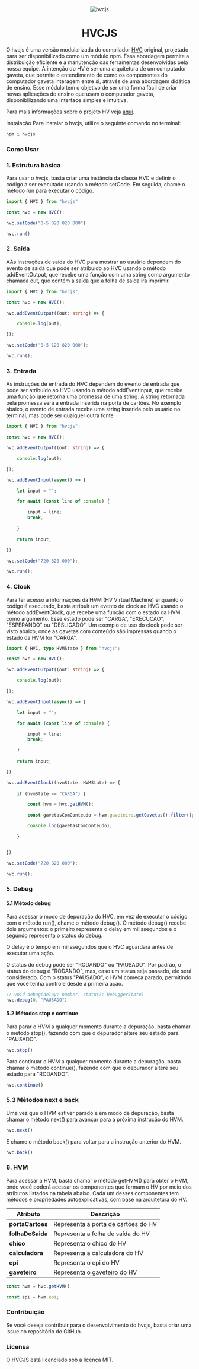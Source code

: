 <div align="center">
    <img src="./logo.png" alt="hvcjs">
    <h1>HVCJS</h1>
</div>

O hvcjs é uma versão modularizada do compilador <a href="https://github.com/WilkerSebastian/HV-compiler">HVC</a> original, projetado para ser disponibilizado como um módulo npm. Essa abordagem permite a distribuição eficiente e a manutenção das ferramentas desenvolvidas pela nossa equipe. A intenção do HV é ser uma arquitetura de um computador gaveta, que permite o entendimento de como os componentes do computador gaveta interagem entre si, através de uma abordagem didática de ensino. Esse módulo tem o objetivo de ser uma forma fácil de criar novas aplicações de ensino que usam o computador gaveta, disponibilizando uma interface simples e intuitiva.

Para mais informações sobre o projeto HV veja <a href="https://hvc-pages.onrender.com/">aqui</a>.

Instalação
Para instalar o hvcjs, utilize o seguinte comando no terminal:

```bash
npm i hvcjs
```

### Como Usar

### 1. Estrutura básica

Para usar o hvcjs, basta criar uma instância da classe HVC e definir o código a ser executado usando o método setCode. Em seguida, chame o método run para executar o código.

```ts 
import { HVC } from "hvcjs"

const hvc = new HVC();

hvc.setCode("0-5 020 820 000")

hvc.run()
```

### 2. Saída

AAs instruções de saída do HVC para mostrar ao usuário dependem do evento de saída que pode ser atribuído ao HVC usando o método addEventOutput, 
que recebe uma função com uma string como argumento chamada out, que contém a saída que a folha de saída irá imprimir.


```ts 
import { HVC } from "hvcjs";

const hvc = new HVC();

hvc.addEventOutput((out: string) => {

    console.log(out);

});

hvc.setCode("0-5 120 820 000");

hvc.run();
```

### 3. Entrada

As instruções de entrada do HVC dependem do evento de entrada que pode ser atribuído ao HVC usando o método addEventInput, 
que recebe uma função que retorna uma promessa de uma string. A string retornada pela promessa será a entrada inserida na porta de cartões. 
No exemplo abaixo, o evento de entrada recebe uma string inserida pelo usuário no terminal, mas pode ser qualquer outra fonte

```ts
import { HVC } from "hvcjs";

const hvc = new HVC();

hvc.addEventOutput((out: string) => {

    console.log(out);

});

hvc.addEventInput(async() => {

    let input = "";

    for await (const line of console) {

        input = line;
        break;

    }
    
    return input;

})

hvc.setCode("720 820 000");

hvc.run();
```

### 4. Clock

Para ter acesso a informações da HVM (HV Virtual Machine) enquanto o código é executado, basta atribuir um evento de clock ao HVC usando o método addEventClock, que recebe uma função com o estado da HVM como argumento. Esse estado pode ser "CARGA", "EXECUCAO", "ESPERANDO" ou "DESLIGADO". Um exemplo de uso do clock pode ser visto abaixo, onde as gavetas com conteúdo são impressas quando o estado da HVM for "CARGA".

```ts 
import { HVC, type HVMState } from "hvcjs";

const hvc = new HVC();

hvc.addEventOutput((out: string) => {

    console.log(out);

});

hvc.addEventInput(async() => {

    let input = "";

    for await (const line of console) {

        input = line;
        break;

    }
    
    return input;

})

hvc.addEventClock((hvmState: HVMState) => {
  
    if (hvmState == "CARGA") {

        const hvm = hvc.getHVM();

        const gavetasComConteudo = hvm.gaveteiro.getGavetas().filter((gaveta) => gaveta);

        console.log(gavetasComConteudo);

    }


})

hvc.setCode("720 820 000");

hvc.run();
```

### 5. Debug

#### 5.1 Método debug

Para acessar o modo de depuração do HVC, em vez de executar o código com o método run(), chame o método debug(). O método debug() recebe dois argumentos: o primeiro representa o delay em milissegundos e o segundo representa o status do debug.

O delay é o tempo em milissegundos que o HVC aguardará antes de executar uma ação.

O status do debug pode ser "RODANDO" ou "PAUSADO". Por padrão, o status do debug é "RODANDO", mas, caso um status seja passado, ele será considerado. Com o status "PAUSADO", o HVM começa parado, permitindo que você tenha controle desde a primeira ação.

```ts
// void debug(delay: number, status?: DebuggerState)
hvc.debug(0, "PAUSADO")
```

#### 5.2 Métodos stop e continue

Para parar o HVM a qualquer momento durante a depuração, 
basta chamar o método stop(), fazendo com que o depurador altere seu estado para "PAUSADO".

```ts
hvc.stop()
```

Para continuar o HVM a qualquer momento durante a depuração, basta chamar o método continue(), 
fazendo com que o depurador altere seu estado para "RODANDO".

```ts
hvc.continue()
```

### 5.3 Métodos next e back

Uma vez que o HVM estiver parado e em modo de depuração, basta chamar o método next() para avançar para a próxima instrução do HVM.

```ts
hvc.next()
```

E chame o método back() para voltar para a instrução anterior do HVM.

```ts
hvc.back()
```

### 6. HVM

Para acessar a HVM, basta chamar o método getHVM() para obter o HVM, onde você poderá acessar os componentes que formam o 
HV por meio dos atributos listados na tabela abaixo. Cada um desses componentes tem métodos e propriedades autoexplicativas, 
com base na arquitetura do HV.

| Atributo | Descrição |
|---|---|
| **portaCartoes** | Representa a porta de cartões do HV |
| **folhaDeSaida** | Representa a folha de saída do HV |
| **chico** | Representa o chico do HV |
| **calculadora** | Representa a calculadora do HV |
| **epi** | Representa o epi do HV |
| **gaveteiro** | Representa o gaveteiro do HV |

```ts
const hvm = hvc.getHVM()

const epi = hvm.epi;
```

### Contribuição

Se você deseja contribuir para o desenvolvimento do hvcjs, basta criar uma issue no repositório do GitHub.

### Licensa

O HVCJS está licenciado sob a licença MIT.